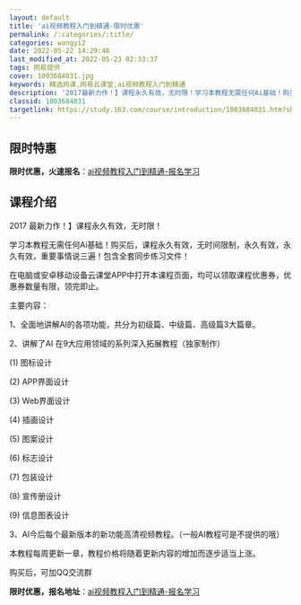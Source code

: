```yaml
---
layout: default
title: 'ai视频教程入门到精通-限时优惠'
permalink: /:categories/:title/
categories: wangyi2
date: 2022-05-22 14:29:48
last_modified_at: 2022-05-23 02:33:37
tags: 网易提供
cover: 1003684031.jpg
keywords: 精选网课,网易云课堂,ai视频教程入门到精通
description: '2017最新力作！】课程永久有效，无时限！学习本教程无需任何Ai基础！购买后，课程永久有效，无时间限制，永久有效，永久有'
classid: 1003684031
targetlink: https://study.163.com/course/introduction/1003684031.htm?share=1&shareId=1025206652&utm_campaign=share&utm_medium=iphoneShare&utm_source=&utm_u=1025206652
---
```


## 限时特惠

**限时优惠，火速报名**：[ai视频教程入门到精通-报名学习](https://study.163.com/course/introduction/1003684031.htm?share=1&shareId=1025206652&utm_campaign=share&utm_medium=iphoneShare&utm_source=&utm_u=1025206652)

## 课程介绍

2017 最新力作！】课程永久有效，无时限！



学习本教程无需任何Ai基础！购买后，课程永久有效，无时间限制，永久有效，永久有效，重要事情说三遍！包含全套同步练习文件！



在电脑或安卓移动设备云课堂APP中打开本课程页面，均可以领取课程优惠券，优惠券数量有限，领完即止。

 

主要内容：

1、全面地讲解AI的各项功能，共分为初级篇、中级篇、高级篇3大篇章。

2、讲解了AI 在9大应用领域的系列深入拓展教程（独家制作）

(1) 图标设计 

(2) APP界面设计

(3) Web界面设计

(4) 插画设计

(5) 图案设计 

(6) 标志设计

(7) 包装设计

(8) 宣传册设计

(9) 信息图表设计

3、AI今后每个最新版本的新功能高清视频教程。（一般AI教程可是不提供的哦）



本教程每周更新一章，教程价格将随着更新内容的增加而逐步适当上涨。



购买后，可加QQ交流群

**限时优惠，报名地址**：[ai视频教程入门到精通-报名学习](https://study.163.com/course/introduction/1003684031.htm?share=1&shareId=1025206652&utm_campaign=share&utm_medium=iphoneShare&utm_source=&utm_u=1025206652)

